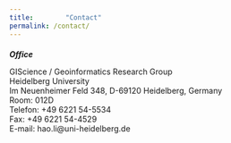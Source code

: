 ```yaml
---
title:        "Contact"
permalink: /contact/
---
```

<div class="post-list">
<h5 style="margin-bottom: 0px">Office</h5>
<p>GIScience / Geoinformatics Research Group<br />
Heidelberg University<br />
Im Neuenheimer Feld 348, D-69120 Heidelberg, Germany<br />
Room: 012D<br />
Telefon: +49 6221 54-5534<br />
Fax: +49 6221 54-4529<br />
E-mail: hao.li@uni-heidelberg.de</p>
</div>
